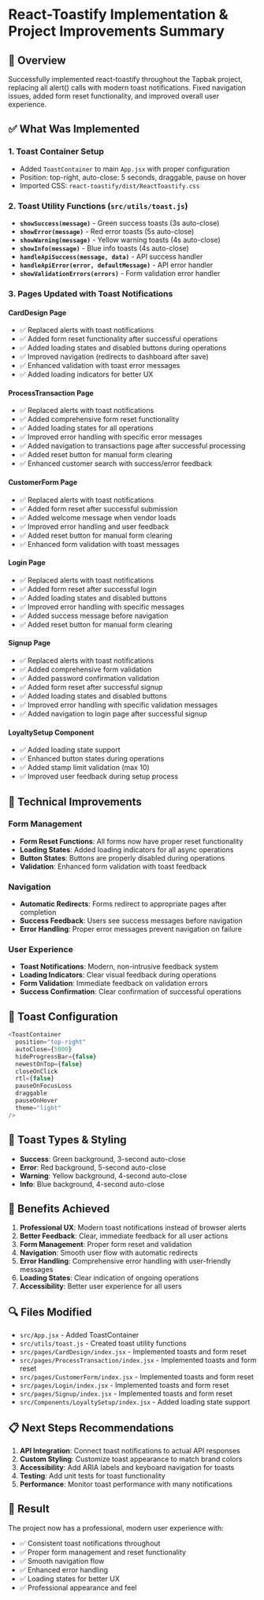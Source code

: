 # React-Toastify Implementation & Project Improvements Summary

## 🎯 **Overview**
Successfully implemented react-toastify throughout the Tapbak project, replacing all alert() calls with modern toast notifications. Fixed navigation issues, added form reset functionality, and improved overall user experience.

## ✅ **What Was Implemented**

### 1. **Toast Container Setup**
- Added `ToastContainer` to main `App.jsx` with proper configuration
- Position: top-right, auto-close: 5 seconds, draggable, pause on hover
- Imported CSS: `react-toastify/dist/ReactToastify.css`

### 2. **Toast Utility Functions** (`src/utils/toast.js`)
- **`showSuccess(message)`** - Green success toasts (3s auto-close)
- **`showError(message)`** - Red error toasts (5s auto-close)
- **`showWarning(message)`** - Yellow warning toasts (4s auto-close)
- **`showInfo(message)`** - Blue info toasts (4s auto-close)
- **`handleApiSuccess(message, data)`** - API success handler
- **`handleApiError(error, defaultMessage)`** - API error handler
- **`showValidationErrors(errors)`** - Form validation error handler

### 3. **Pages Updated with Toast Notifications**

#### **CardDesign Page**
- ✅ Replaced alerts with toast notifications
- ✅ Added form reset functionality after successful operations
- ✅ Added loading states and disabled buttons during operations
- ✅ Improved navigation (redirects to dashboard after save)
- ✅ Enhanced validation with toast error messages
- ✅ Added loading indicators for better UX

#### **ProcessTransaction Page**
- ✅ Replaced alerts with toast notifications
- ✅ Added comprehensive form reset functionality
- ✅ Added loading states for all operations
- ✅ Improved error handling with specific error messages
- ✅ Added navigation to transactions page after successful processing
- ✅ Added reset button for manual form clearing
- ✅ Enhanced customer search with success/error feedback

#### **CustomerForm Page**
- ✅ Replaced alerts with toast notifications
- ✅ Added form reset after successful submission
- ✅ Added welcome message when vendor loads
- ✅ Improved error handling and user feedback
- ✅ Added reset button for manual form clearing
- ✅ Enhanced form validation with toast messages

#### **Login Page**
- ✅ Replaced alerts with toast notifications
- ✅ Added form reset after successful login
- ✅ Added loading states and disabled buttons
- ✅ Improved error handling with specific messages
- ✅ Added success message before navigation
- ✅ Added reset button for manual form clearing

#### **Signup Page**
- ✅ Replaced alerts with toast notifications
- ✅ Added comprehensive form validation
- ✅ Added password confirmation validation
- ✅ Added form reset after successful signup
- ✅ Added loading states and disabled buttons
- ✅ Improved error handling with specific validation messages
- ✅ Added navigation to login page after successful signup

#### **LoyaltySetup Component**
- ✅ Added loading state support
- ✅ Enhanced button states during operations
- ✅ Added stamp limit validation (max 10)
- ✅ Improved user feedback during setup process

## 🔧 **Technical Improvements**

### **Form Management**
- **Form Reset Functions**: All forms now have proper reset functionality
- **Loading States**: Added loading indicators for all async operations
- **Button States**: Buttons are properly disabled during operations
- **Validation**: Enhanced form validation with toast feedback

### **Navigation**
- **Automatic Redirects**: Forms redirect to appropriate pages after completion
- **Success Feedback**: Users see success messages before navigation
- **Error Handling**: Proper error messages prevent navigation on failure

### **User Experience**
- **Toast Notifications**: Modern, non-intrusive feedback system
- **Loading Indicators**: Clear visual feedback during operations
- **Form Validation**: Immediate feedback on validation errors
- **Success Confirmation**: Clear confirmation of successful operations

## 📱 **Toast Configuration**

```javascript
<ToastContainer
  position="top-right"
  autoClose={5000}
  hideProgressBar={false}
  newestOnTop={false}
  closeOnClick
  rtl={false}
  pauseOnFocusLoss
  draggable
  pauseOnHover
  theme="light"
/>
```

## 🎨 **Toast Types & Styling**

- **Success**: Green background, 3-second auto-close
- **Error**: Red background, 5-second auto-close  
- **Warning**: Yellow background, 4-second auto-close
- **Info**: Blue background, 4-second auto-close

## 🚀 **Benefits Achieved**

1. **Professional UX**: Modern toast notifications instead of browser alerts
2. **Better Feedback**: Clear, immediate feedback for all user actions
3. **Form Management**: Proper form reset and validation
4. **Navigation**: Smooth user flow with automatic redirects
5. **Error Handling**: Comprehensive error handling with user-friendly messages
6. **Loading States**: Clear indication of ongoing operations
7. **Accessibility**: Better user experience for all users

## 🔍 **Files Modified**

- `src/App.jsx` - Added ToastContainer
- `src/utils/toast.js` - Created toast utility functions
- `src/pages/CardDesign/index.jsx` - Implemented toasts and form reset
- `src/pages/ProcessTransaction/index.jsx` - Implemented toasts and form reset
- `src/pages/CustomerForm/index.jsx` - Implemented toasts and form reset
- `src/pages/Login/index.jsx` - Implemented toasts and form reset
- `src/pages/Signup/index.jsx` - Implemented toasts and form reset
- `src/Components/LoyaltySetup/index.jsx` - Added loading state support

## 📋 **Next Steps Recommendations**

1. **API Integration**: Connect toast notifications to actual API responses
2. **Custom Styling**: Customize toast appearance to match brand colors
3. **Accessibility**: Add ARIA labels and keyboard navigation for toasts
4. **Testing**: Add unit tests for toast functionality
5. **Performance**: Monitor toast performance with many notifications

## 🎉 **Result**

The project now has a professional, modern user experience with:
- ✅ Consistent toast notifications throughout
- ✅ Proper form management and reset functionality
- ✅ Smooth navigation flow
- ✅ Enhanced error handling
- ✅ Loading states for better UX
- ✅ Professional appearance and feel
